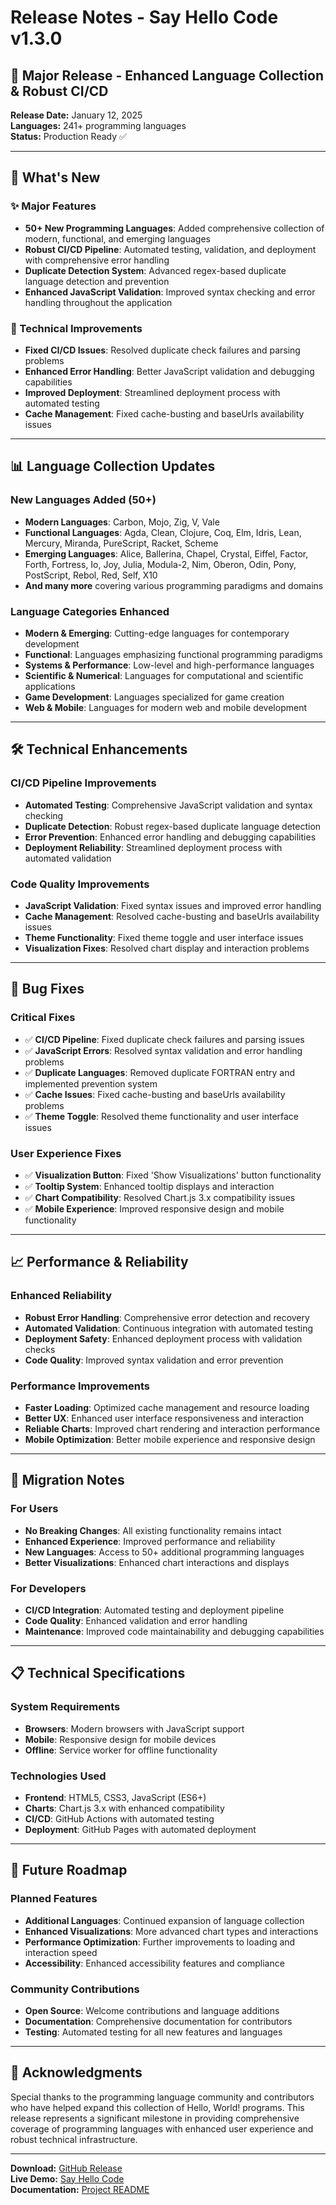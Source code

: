 # Release Notes - Say Hello Code v1.3.0

## 🎉 Major Release - Enhanced Language Collection & Robust CI/CD

**Release Date:** January 12, 2025  
**Languages:** 241+ programming languages  
**Status:** Production Ready ✅

---

## 🚀 What's New

### ✨ Major Features
- **50+ New Programming Languages**: Added comprehensive collection of modern, functional, and emerging languages
- **Robust CI/CD Pipeline**: Automated testing, validation, and deployment with comprehensive error handling
- **Duplicate Detection System**: Advanced regex-based duplicate language detection and prevention
- **Enhanced JavaScript Validation**: Improved syntax checking and error handling throughout the application

### 🔧 Technical Improvements
- **Fixed CI/CD Issues**: Resolved duplicate check failures and parsing problems
- **Enhanced Error Handling**: Better JavaScript validation and debugging capabilities
- **Improved Deployment**: Streamlined deployment process with automated testing
- **Cache Management**: Fixed cache-busting and baseUrls availability issues

---

## 📊 Language Collection Updates

### New Languages Added (50+)
- **Modern Languages**: Carbon, Mojo, Zig, V, Vale
- **Functional Languages**: Agda, Clean, Clojure, Coq, Elm, Idris, Lean, Mercury, Miranda, PureScript, Racket, Scheme
- **Emerging Languages**: Alice, Ballerina, Chapel, Crystal, Eiffel, Factor, Forth, Fortress, Io, Joy, Julia, Modula-2, Nim, Oberon, Odin, Pony, PostScript, Rebol, Red, Self, X10
- **And many more** covering various programming paradigms and domains

### Language Categories Enhanced
- **Modern & Emerging**: Cutting-edge languages for contemporary development
- **Functional**: Languages emphasizing functional programming paradigms
- **Systems & Performance**: Low-level and high-performance languages
- **Scientific & Numerical**: Languages for computational and scientific applications
- **Game Development**: Languages specialized for game creation
- **Web & Mobile**: Languages for modern web and mobile development

---

## 🛠️ Technical Enhancements

### CI/CD Pipeline Improvements
- **Automated Testing**: Comprehensive JavaScript validation and syntax checking
- **Duplicate Detection**: Robust regex-based duplicate language detection
- **Error Prevention**: Enhanced error handling and debugging capabilities
- **Deployment Reliability**: Streamlined deployment process with automated validation

### Code Quality Improvements
- **JavaScript Validation**: Fixed syntax issues and improved error handling
- **Cache Management**: Resolved cache-busting and baseUrls availability issues
- **Theme Functionality**: Fixed theme toggle and user interface issues
- **Visualization Fixes**: Resolved chart display and interaction problems

---

## 🐛 Bug Fixes

### Critical Fixes
- ✅ **CI/CD Pipeline**: Fixed duplicate check failures and parsing issues
- ✅ **JavaScript Errors**: Resolved syntax validation and error handling problems
- ✅ **Duplicate Languages**: Removed duplicate FORTRAN entry and implemented prevention system
- ✅ **Cache Issues**: Fixed cache-busting and baseUrls availability problems
- ✅ **Theme Toggle**: Resolved theme functionality and user interface issues

### User Experience Fixes
- ✅ **Visualization Button**: Fixed 'Show Visualizations' button functionality
- ✅ **Tooltip System**: Enhanced tooltip displays and interaction
- ✅ **Chart Compatibility**: Resolved Chart.js 3.x compatibility issues
- ✅ **Mobile Experience**: Improved responsive design and mobile functionality

---

## 📈 Performance & Reliability

### Enhanced Reliability
- **Robust Error Handling**: Comprehensive error detection and recovery
- **Automated Validation**: Continuous integration with automated testing
- **Deployment Safety**: Enhanced deployment process with validation checks
- **Code Quality**: Improved syntax validation and error prevention

### Performance Improvements
- **Faster Loading**: Optimized cache management and resource loading
- **Better UX**: Enhanced user interface responsiveness and interaction
- **Reliable Charts**: Improved chart rendering and interaction performance
- **Mobile Optimization**: Better mobile experience and responsive design

---

## 🔄 Migration Notes

### For Users
- **No Breaking Changes**: All existing functionality remains intact
- **Enhanced Experience**: Improved performance and reliability
- **New Languages**: Access to 50+ additional programming languages
- **Better Visualizations**: Enhanced chart interactions and displays

### For Developers
- **CI/CD Integration**: Automated testing and deployment pipeline
- **Code Quality**: Enhanced validation and error handling
- **Maintenance**: Improved code maintainability and debugging capabilities

---

## 📋 Technical Specifications

### System Requirements
- **Browsers**: Modern browsers with JavaScript support
- **Mobile**: Responsive design for mobile devices
- **Offline**: Service worker for offline functionality

### Technologies Used
- **Frontend**: HTML5, CSS3, JavaScript (ES6+)
- **Charts**: Chart.js 3.x with enhanced compatibility
- **CI/CD**: GitHub Actions with automated testing
- **Deployment**: GitHub Pages with automated deployment

---

## 🎯 Future Roadmap

### Planned Features
- **Additional Languages**: Continued expansion of language collection
- **Enhanced Visualizations**: More advanced chart types and interactions
- **Performance Optimization**: Further improvements to loading and interaction speed
- **Accessibility**: Enhanced accessibility features and compliance

### Community Contributions
- **Open Source**: Welcome contributions and language additions
- **Documentation**: Comprehensive documentation for contributors
- **Testing**: Automated testing for all new features and languages

---

## 🙏 Acknowledgments

Special thanks to the programming language community and contributors who have helped expand this collection of Hello, World! programs. This release represents a significant milestone in providing comprehensive coverage of programming languages with enhanced user experience and robust technical infrastructure.

---

**Download:** [GitHub Release](https://github.com/DynamicDevices/say-hello-code/releases/tag/v1.3.0)  
**Live Demo:** [Say Hello Code](https://sayhellocode.com)  
**Documentation:** [Project README](https://github.com/DynamicDevices/say-hello-code/blob/main/README.md) 